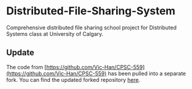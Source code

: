 # Distributed-File-Sharing-System
Comprehensive distributed file sharing school project for Distributed Systems class at University of Calgary.

## Update
The code from [https://github.com/Vic-Han/CPSC-559](https://github.com/Vic-Han/CPSC-559) has been pulled into a separate fork. You can find the updated forked repository [here](https://github.com/zachws/Distributed-File-Sharing-System/tree/main).
